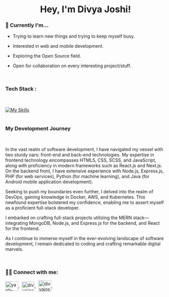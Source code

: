 <h1 align="center">Hey, I'm Divya Joshi! </h1>

<!-- about text /////////////////////////////////////////////////////// -->

### 📌 Currently I'm...

 - Trying to learn new things and trying to keep myself busy.
 
 - Interested in web and mobile development.

 - Exploring the Open Source field.
 
 - Open for collaboration on every interesting project/stuff.

<br/>

<!-- tech stack /////////////////////////////////////////////////////// -->

###   Tech Stack : 
<br/>

[![My Skills](https://skillicons.dev/icons?i=html,css,js,bootstrap,tailwindcss,sass,react,next,redux,materialui,nodejs,express,mongodb,mysql,postman,netlify,git,linux)](https://github.com/JoshiDivya)
<br/>
<br/>

<!-- My Journey in Software Development /////////////////////////////////////////////////////// -->
### My Development Journey
<br/>

In the vast realm of software development, I have navigated my vessel with two sturdy oars: front-end and back-end technologies. My expertise in frontend technology encompasses HTML5, CSS, SCSS, and JavaScript, along with proficiency in modern frameworks such as React.js and Next.js. On the backend front, I have extensive experience with Node.js, Express.js, PHP (for web services), Python (for machine learning), and Java (for Android mobile application development).

Seeking to push my boundaries even further, I delved into the realm of DevOps, gaining knowledge in Docker, AWS, and Kubernetes. This newfound expertise bolstered my confidence, enabling me to assert myself as a proficient full-stack developer.

I embarked on crafting full-stack projects utilizing the MERN stack—integrating MongoDB, Node.js, and Express.js for the backend, and React for the frontend.

As I continue to immerse myself in the ever-evolving landscape of software development, I remain dedicated to coding and crafting remarkable digital marvels.
<br/>

  
<!-- Connect with me /////////////////////////////////////////////////////// -->
<br/>

###	👩‍💻 Connect with me:
<p align="left">

<a href="https://www.linkedin.com/in/divya-joshi-2b3014114" target="blank">
    <img align="center" src="https://raw.githubusercontent.com/rahuldkjain/github-profile-readme-generator/master/src/images/icons/Social/linked-in-alt.svg" alt="yash-jivani-0245ab214" height="30" width="40" />
</a>
&nbsp;
<a href="mailto:divyajoshics09@gmail.com" target="blank">
    <img align="center" src="https://mailmeteor.com/logos/assets/PNG/Gmail_Logo_256px.png" alt="divyajoshi__" height="28" width="40" />
</a>&nbsp;
<a href="mailto:er_divyajoshi@hotmail.com" target="_blank">
    <img align="center" src="https://cdn4.iconfinder.com/data/icons/social-media-logos-6/512/74-outlook-512.png" alt="divyajoshi__" height="35" width="40" />
</a>
&nbsp;
</a>

</p>
